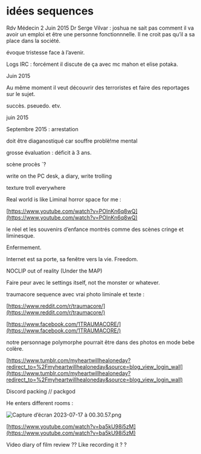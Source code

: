 # idées sequences

Rdv Médecin 2 Juin 2015 Dr Serge Vilvar : joshua ne sait pas comment il va avoir un emploi et être une personne fonctionnnelle. Il ne croit pas qu’il a sa place dans la société. 

évoque tristesse face à l’avenir. 

Logs IRC : forcément il discute de ça avec mc mahon et elise potaka. 

Juin 2015 

Au même moment il veut découvrir des terroristes et faire des reportages sur le sujet.

succès. pseuedo. etv. 

juin 2015 

Septembre 2015 : arrestation 

doit être diaganostiqué car souffre problè!me mental

grosse évaluation : déficit à 3 ans. 

scène procès `?

write on the PC desk, a diary, write trolling 

texture troll everywhere 

Real world is like Liminal horror space for me : 

[https://www.youtube.com/watch?v=POlnKn6q8wQ](https://www.youtube.com/watch?v=POlnKn6q8wQ)

le réel et les souvenirs d’enfance montrés comme des scènes cringe et liminesque. 

Enfermement. 

Internet est sa porte, sa fenêtre vers la vie. Freedom. 

NOCLIP out of reality (Under the MAP)

Faire peur avec le settings itself, not the monster or whatever. 

traumacore sequence avec vrai photo liminale et texte : 

[https://www.reddit.com/r/traumacore/](https://www.reddit.com/r/traumacore/)

[https://www.facebook.com/1TRAUMACORE/](https://www.facebook.com/1TRAUMACORE/)

notre personnage polymorphe pourrait être dans des photos en mode bebe colère. 

[https://www.tumblr.com/myheartwillhealoneday?redirect_to=%2Fmyheartwillhealoneday&source=blog_view_login_wall](https://www.tumblr.com/myheartwillhealoneday?redirect_to=%2Fmyheartwillhealoneday&source=blog_view_login_wall)

Discord packing // packgod 

He enters different rooms : 

![Capture d’écran 2023-07-17 à 00.30.57.png](ide%CC%81es%20sequences%20445546909a3b464fbed6242dced4b9a8/Capture_decran_2023-07-17_a_00.30.57.png)

[https://www.youtube.com/watch?v=ba5kU98i5zM](https://www.youtube.com/watch?v=ba5kU98i5zM)

Video diary of film review ?? Like recording it ? ?